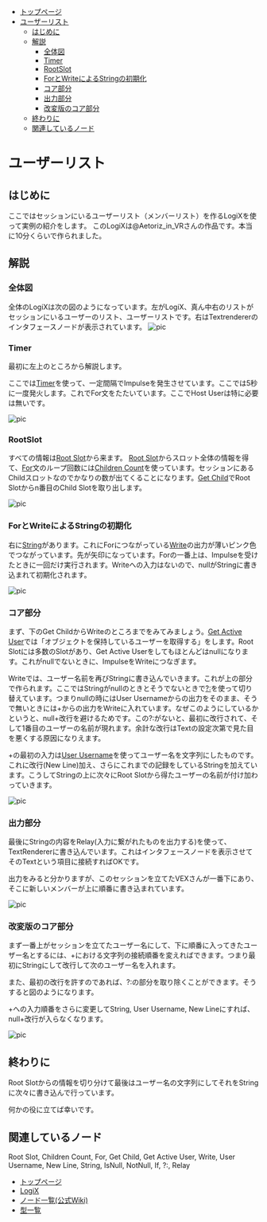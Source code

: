 <!-- NeosVR Techbook-->
- [トップページ](https://logix-educational-institute.github.io/NeosVRJP-Techbook/) 
- [ユーザーリスト](#ユーザーリスト)
  - [はじめに](#はじめに)
  - [解説](#解説)
    - [全体図](#全体図)
    - [Timer](#timer)
    - [RootSlot](#rootslot)
    - [ForとWriteによるStringの初期化](#forとwriteによるstringの初期化)
    - [コア部分](#コア部分)
    - [出力部分](#出力部分)
    - [改変版のコア部分](#改変版のコア部分)
  - [終わりに](#終わりに)
  - [関連しているノード](#関連しているノード)
  
  
# ユーザーリスト

## はじめに

ここではセッションにいるユーザーリスト（メンバーリスト）を作るLogiXを使って実例の紹介をします。
このLogiXは@Aetoriz_in_VRさんの作品です。本当に10分くらいで作られました。

## 解説

### 全体図
全体のLogiXは次の図のようになっています。左がLogiX、真ん中右のリストがセッションにいるユーザーのリスト、ユーザーリストです。右はTextrendererのインタフェースノードが表示されています。
![pic](https://pbs.twimg.com/media/ETZimUfUcAE1Qot?format=jpg&name=large "pic")


### Timer

最初に左上のところから解説します。

ここでは[Timer](https://neosvrjp.memo.wiki/d/Timer)を使って、一定間隔でImpulseを発生させています。ここでは5秒に一度発火します。これでFor文をたたいています。ここでHost Userは特に必要は無いです。

![pic](https://pbs.twimg.com/media/ETeVCl_UUAQBHXn?format=png&name=small "pic")


### RootSlot
すべての情報は[Root Slot](https://neosvrjp.memo.wiki/d/Root%20Slot)から来ます。
[Root Slot](https://neosvrjp.memo.wiki/d/Root%20Slot)からスロット全体の情報を得て、[For](https://neosvrjp.memo.wiki/d/For)文のループ回数には[Children Count](https://neosvrjp.memo.wiki/d/Children%20Count)を使っています。セッションにあるChildスロットなのでかなりの数が出てくることになります。[Get Child](https://neosvrjp.memo.wiki/d/Get%20Child)でRoot Slotからn番目のChild Slotを取り出します。

![pic](https://pbs.twimg.com/media/ETgl0IXUcAAGxut?format=png&name=small "pic")


### ForとWriteによるStringの初期化
右に[String](https://neosvrjp.memo.wiki/d/String)があります。これにForにつながっている[Write](https://neosvrjp.memo.wiki/d/Write)の出力が薄いピンク色でつながっています。先が矢印になっています。Forの一番上は、Impulseを受けたときに一回だけ実行されます。Writeへの入力はないので、nullがStringに書き込まれて初期化されます。

![pic](https://pbs.twimg.com/media/ETicSooUwAAmjqL?format=png&name=small "pic")


### コア部分
まず、下のGet ChildからWriteのところまでをみてみましょう。[Get Active User](https://neosvrjp.memo.wiki/d/Get%20Active%20User)では「オブジェクトを保持しているユーザーを取得する」をします。Root Slotには多数のSlotがあり、Get Active Userをしてもほとんどはnullになります。これがnullでないときに、ImpulseをWriteにつなぎます。

Writeでは、ユーザー名前を再びStringに書き込んでいきます。これが上の部分で作られます。ここではStringがnullのときとそうでないときで[?:](https://neosvrjp.memo.wiki/d/%3f%3a)を使って切り替えています。つまりnullの時にはUser Usernameからの出力をそのまま、そうで無いときには+からの出力をWriteに入れています。なぜこのようにしているかというと、null+改行を避けるためです。この?:がないと、最初に改行されて、そして1番目のユーザーの名前が現れます。余計な改行はTextの設定次第で見た目を悪くする原因になりえます。

+の最初の入力は[User Username](https://neosvrjp.memo.wiki/d/User%20Username)を使ってユーザー名を文字列にしたものです。これに改行(New Line)加え、さらにこれまでの記録をしているStringを加えています。こうしてStringの上に次々にRoot Slotから得たユーザーの名前が付け加わっていきます。

![pic](https://pbs.twimg.com/media/ETimUgqUEAIa-KL?format=png&name=900x900 "pic")

### 出力部分
最後にStringの内容をRelay(入力に繋がれたものを出力する)を使って、TextRendererに書き込んでいます。これはインタフェースノードを表示させてそのTextという項目に接続すればOKです。

出力をみると分かりますが、このセッションを立てたVEXさんが一番下にあり、そこに新しいメンバーが上に順番に書き込まれています。

![pic](https://pbs.twimg.com/media/ETixb_AUcAEVk_x?format=jpg&name=medium "pic")

### 改変版のコア部分

まず一番上がセッションを立てたユーザー名にして、下に順番に入ってきたユーザー名とするには、+における文字列の接続順番を変えればできます。つまり最初にStringにして改行して次のユーザー名を入れます。

また、最初の改行を許すのであれば、?:の部分を取り除くことができます。そうすると図のようになります。

+への入力順番をさらに変更してString, User Username, New Lineにすれば、null+改行が入らなくなります。

![pic](https://pbs.twimg.com/media/ETirMXvVAAIu2H3?format=jpg&name=large "pic")

## 終わりに
Root Slotからの情報を切り分けて最後はユーザー名の文字列にしてそれをStringに次々に書き込んで行っています。

何かの役に立てば幸いです。

## 関連しているノード
Root Slot, Children Count, For, Get Child, Get Active User, Write, User Username, New Line, String, IsNull, NotNull, If, ?:, Relay
  
  
- [トップページ](https://logix-educational-institute.github.io/NeosVRJP-Techbook/)  
- [LogiX](https://logix-educational-institute.github.io/NeosVRJP-Techbook/tutorial/logix.html)  
- [ノード一覧(公式Wiki)](https://wiki.neos.com/LogiX/ja)  
- [型一覧](https://logix-educational-institute.github.io/NeosVRJP-Techbook/tutorial/datatype.html)  

